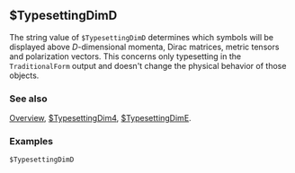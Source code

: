 ## $TypesettingDimD

The string value of `$TypesettingDimD` determines which symbols will be displayed above $D$-dimensional momenta, Dirac matrices, metric tensors and polarization vectors. This concerns only typesetting in the `TraditionalForm` output and doesn't change the physical behavior of those objects.

### See also

[Overview](Extra/FeynCalc.md), [\$TypesettingDim4](\$TypesettingDim4.md), [\$TypesettingDimE](\$TypesettingDimE.md).

### Examples

```mathematica
$TypesettingDimD
```

$$\text{}$$